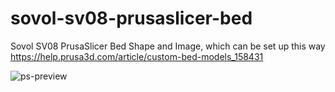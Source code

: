 # sovol-sv08-prusaslicer-bed
Sovol SV08 PrusaSlicer Bed Shape and Image, which can be set up this way https://help.prusa3d.com/article/custom-bed-models_158431

![ps-preview](https://github.com/user-attachments/assets/d768f1f9-c64c-44dd-ac0f-2ae33b174510)
